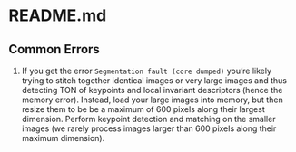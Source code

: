 # README.md

## Common Errors

1. If you get the error `Segmentation fault (core dumped)` you’re likely trying to stitch together identical images or very large images and thus detecting TON of keypoints and local invariant descriptors (hence the memory error). Instead, load your large images into memory, but then resize them to be be a maximum of 600 pixels along their largest dimension. Perform keypoint detection and matching on the smaller images (we rarely process images larger than 600 pixels along their maximum dimension).

